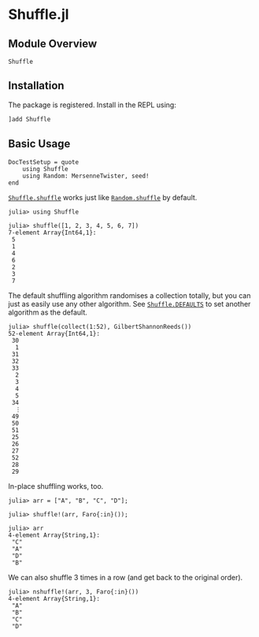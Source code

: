 # Shuffle.jl

## Module Overview

```@docs
Shuffle
```

## Installation

The package is registered. Install in the REPL using:

```julia
]add Shuffle
```

## Basic Usage

```@meta
DocTestSetup = quote
    using Shuffle
    using Random: MersenneTwister, seed!
end
```

[`Shuffle.shuffle`](https://luapulu.github.io/Shuffle.jl/stable/reference/#Shuffle.shuffle)
works just like [`Random.shuffle`](https://docs.julialang.org/en/v1/stdlib/Random/#Random.shuffle)
by default.

```jldoctest; setup = :(seed!(1))
julia> using Shuffle

julia> shuffle([1, 2, 3, 4, 5, 6, 7])
7-element Array{Int64,1}:
 5
 1
 4
 6
 2
 3
 7
```

The default shuffling algorithm randomises a collection totally, but you can
just as easily use any other algorithm. See [`Shuffle.DEFAULTS`](@ref) to set
another algorithm as the default.

```jldoctest; setup = :(seed!(1))
julia> shuffle(collect(1:52), GilbertShannonReeds())
52-element Array{Int64,1}:
 30
  1
 31
 32
 33
  2
  3
  4
  5
 34
  ⋮
 49
 50
 51
 25
 26
 27
 52
 28
 29
```

In-place shuffling works, too.

```jldoctest faro
julia> arr = ["A", "B", "C", "D"];

julia> shuffle!(arr, Faro{:in}());

julia> arr
4-element Array{String,1}:
 "C"
 "A"
 "D"
 "B"
```

We can also shuffle 3 times in a row (and get back to the original order).

```jldoctest faro
julia> nshuffle!(arr, 3, Faro{:in}())
4-element Array{String,1}:
 "A"
 "B"
 "C"
 "D"
```
